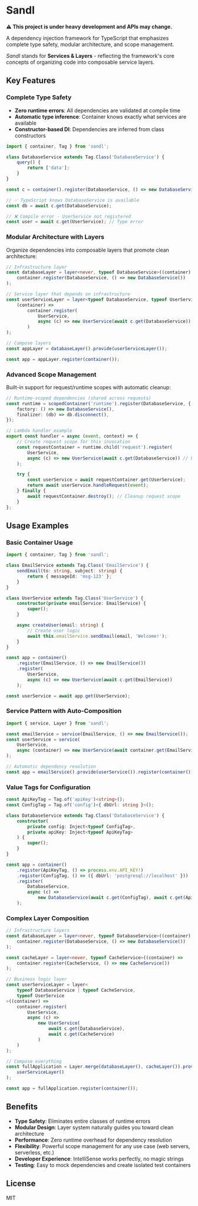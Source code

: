 # Sandl

**⚠️ This project is under heavy development and APIs may change.**

A dependency injection framework for TypeScript that emphasizes complete type safety, modular architecture, and scope management.

*Sandl* stands for **Services & Layers** - reflecting the framework's core concepts of organizing code into composable service layers.

## Key Features

### Complete Type Safety

- **Zero runtime errors**: All dependencies are validated at compile time
- **Automatic type inference**: Container knows exactly what services are available
- **Constructor-based DI**: Dependencies are inferred from class constructors

```typescript
import { container, Tag } from 'sandl';

class DatabaseService extends Tag.Class('DatabaseService') {
	query() {
		return ['data'];
	}
}

const c = container().register(DatabaseService, () => new DatabaseService());

// ✅ TypeScript knows DatabaseService is available
const db = await c.get(DatabaseService);

// ❌ Compile error - UserService not registered
const user = await c.get(UserService); // Type error
```

### Modular Architecture with Layers

Organize dependencies into composable layers that promote clean architecture:

```typescript
// Infrastructure layer
const databaseLayer = layer<never, typeof DatabaseService>((container) =>
	container.register(DatabaseService, () => new DatabaseService())
);

// Service layer that depends on infrastructure
const userServiceLayer = layer<typeof DatabaseService, typeof UserService>(
	(container) =>
		container.register(
			UserService,
			async (c) => new UserService(await c.get(DatabaseService))
		)
);

// Compose layers
const appLayer = databaseLayer().provide(userServiceLayer());

const app = appLayer.register(container());
```

### Advanced Scope Management

Built-in support for request/runtime scopes with automatic cleanup:

```typescript
// Runtime-scoped dependencies (shared across requests)
const runtime = scopedContainer('runtime').register(DatabaseService, {
	factory: () => new DatabaseService(),
	finalizer: (db) => db.disconnect(),
});

// Lambda handler example
export const handler = async (event, context) => {
	// Create request scope for this invocation
	const requestContainer = runtime.child('request').register(
		UserService,
		async (c) => new UserService(await c.get(DatabaseService)) // Uses runtime DB
	);

	try {
		const userService = await requestContainer.get(UserService);
		return await userService.handleRequest(event);
	} finally {
		await requestContainer.destroy(); // Cleanup request scope
	}
};
```

## Usage Examples

### Basic Container Usage

```typescript
import { container, Tag } from 'sandl';

class EmailService extends Tag.Class('EmailService') {
	sendEmail(to: string, subject: string) {
		return { messageId: 'msg-123' };
	}
}

class UserService extends Tag.Class('UserService') {
	constructor(private emailService: EmailService) {
		super();
	}

	async createUser(email: string) {
		// Create user logic
		await this.emailService.sendEmail(email, 'Welcome!');
	}
}

const app = container()
	.register(EmailService, () => new EmailService())
	.register(
		UserService,
		async (c) => new UserService(await c.get(EmailService))
	);

const userService = await app.get(UserService);
```

### Service Pattern with Auto-Composition

```typescript
import { service, Layer } from 'sandl';

const emailService = service(EmailService, () => new EmailService());
const userService = service(
	UserService,
	async (container) => new UserService(await container.get(EmailService))
);

// Automatic dependency resolution
const app = emailService().provide(userService()).register(container());
```

### Value Tags for Configuration

```typescript
const ApiKeyTag = Tag.of('apiKey')<string>();
const ConfigTag = Tag.of('config')<{ dbUrl: string }>();

class DatabaseService extends Tag.Class('DatabaseService') {
	constructor(
		private config: Inject<typeof ConfigTag>,
		private apiKey: Inject<typeof ApiKeyTag>
	) {
		super();
	}
}

const app = container()
	.register(ApiKeyTag, () => process.env.API_KEY!)
	.register(ConfigTag, () => ({ dbUrl: 'postgresql://localhost' }))
	.register(
		DatabaseService,
		async (c) =>
			new DatabaseService(await c.get(ConfigTag), await c.get(ApiKeyTag))
	);
```

### Complex Layer Composition

```typescript
// Infrastructure layers
const databaseLayer = layer<never, typeof DatabaseService>((container) =>
	container.register(DatabaseService, () => new DatabaseService())
);

const cacheLayer = layer<never, typeof CacheService>((container) =>
	container.register(CacheService, () => new CacheService())
);

// Business logic layer
const userServiceLayer = layer<
	typeof DatabaseService | typeof CacheService,
	typeof UserService
>((container) =>
	container.register(
		UserService,
		async (c) =>
			new UserService(
				await c.get(DatabaseService),
				await c.get(CacheService)
			)
	)
);

// Compose everything
const fullApplication = Layer.merge(databaseLayer(), cacheLayer()).provide(
	userServiceLayer()
);

const app = fullApplication.register(container());
```

## Benefits

- **Type Safety**: Eliminates entire classes of runtime errors
- **Modular Design**: Layer system naturally guides you toward clean architecture
- **Performance**: Zero runtime overhead for dependency resolution
- **Flexibility**: Powerful scope management for any use case (web servers, serverless, etc.)
- **Developer Experience**: IntelliSense works perfectly, no magic strings
- **Testing**: Easy to mock dependencies and create isolated test containers

## License

MIT
